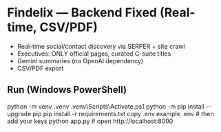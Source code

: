 
# Findelix — Backend Fixed (Real-time, CSV/PDF)

- Real-time social/contact discovery via SERPER + site crawl
- Executives: ONLY official pages, curated C-suite titles
- Gemini summaries (no OpenAI dependency)
- CSV/PDF export

## Run (Windows PowerShell)
python -m venv .venv
.venv\Scripts\Activate.ps1
python -m pip install --upgrade pip
pip install -r requirements.txt
copy .env.example .env  # then add your keys
python app.py   # open http://localhost:8000
